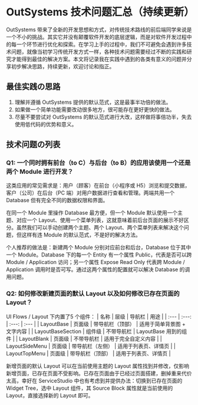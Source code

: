# OutSystems 技术问题汇总（持续更新）
OutSystems 带来了全新的开发思想和方式，对传统技术路线的前后端同学来说是一个不小的挑战。其实它并没有颠覆软件开发的底层逻辑，而是对软件开发过程中的每一个环节进行优化和探索。在学习上手的过程中，我们不可避免会遇到许多技术问题，就像当初学习传统开发方式一样，各种技术问题需要经过不断的实践和研究才能得到最佳的解决方案。本文将记录我在实践中遇到的各类有意义的问题并分享初步解决思路，持续更新，欢迎讨论和指正。

## 最佳实践の思路
1. 理解并遵循 OutSystems 提供的默认范式，这是最事半功倍的做法。
2. 如果做一个简单功能需要改动很多地方，很可能存在更好更快的做法。
3. 尽量不要尝试对 OutSystems 的默认范式进行大改，这样做将事倍功半，失去使用低代码的优势和意义。

## 技术问题の列表
### Q1: 一个同时拥有前台（to C）与后台（to B）的应用该使用一个还是两个 Module 进行开发？
这类应用的常见需求是：用户（顾客）在前台（小程序或 H5）浏览和提交数据，客户（公司）在后台（PC 端）对用户数据进行查看和管理。两端共用一个 Database 但有完全不同的数据权限和界面。

在同一个 Module 里操作 Database 最方便，但一个 Module 默认使用一个主题、对应一个 Layout、使用一个菜单列表，这就意味着前后台页面的展示不好区分。虽然我们可以手动创建两个主题、两个 Layout、两个菜单列表来解决这个问题，但这样有违 Module 的默认范式，不是好的解决方法。

个人推荐的做法是：新建两个 Module 分别对应前台和后台，Database 位于其中一个 Module。Database 下的每一个 Entity 有一个属性 Public，代表是否可以跨 Module \/ Application 访问；另一个属性 Expose Read Only 代表跨 Module \/ Application 调用时是否可写。通过这两个属性的配置就可以解决 Database 的调用问题。

### Q2: 如何修改新建页面的默认 Layout 以及如何修改已存在页面的 Layout？
UI Flows / Layout 下内置了5 个组件：
| 名称 | 层级 | 导航栏 | 用途 |
| :--- | :---: | :---: | :--- |
| LayoutBase | 页面级  | 带导航栏（顶部） | 适用于简单背景图 + 文字内容 |
| LayoutBaseSection | 组件级 | 不带导航栏 | LayoutBase 用到的组件 |
| LayoutBlank | 页面级 | 不带导航栏 | 适用于完全自定义内容 |
| LayoutSideMenu | 页面级 | 带导航栏（左侧） | 适用于列表页、详情页 |
| LayoutTopMenu | 页面级 | 带导航栏（顶部） | 适用于列表页、详情页 |

新增页面的默认 Layout 可以在当前使用主题的 Layout 属性找到并修改，仅影响新增页面，已存在页面不受影响。已存在页面由于已经过页面搭建，删掉重来代价太高，幸好在 ServiceStudio 中也有考虑到并提供办法：切换到已存在页面的 Widget Tree，选中 Layout 组件，其 Source Block 属性就是当前使用的 Layout，直接选择新的 Layout 即可。
